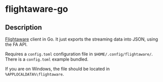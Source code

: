 # flightaware-go

## Description 

[Flightaware](http://www.flightaware.com/) client in Go.  It just exports the streaming data into JSON, using the FA API.

Requires a `config.toml` configuration file in `$HOME/.config/flightaware/`.  There is a `config.toml` example bundled.

If you are on Windows, the file should be located in `%APPLOCALDATA%\flightaware`.
 